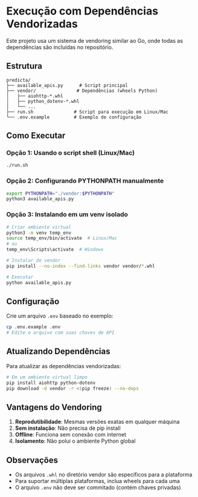 # Execução com Dependências Vendorizadas

Este projeto usa um sistema de vendoring similar ao Go, onde todas as dependências são incluídas no repositório.

## Estrutura

```
predicta/
├── available_apis.py      # Script principal
├── vendor/               # Dependências (wheels Python)
│   ├── aiohttp-*.whl
│   ├── python_dotenv-*.whl
│   └── ...
├── run.sh               # Script para execução em Linux/Mac
└── .env.example         # Exemplo de configuração
```

## Como Executar

### Opção 1: Usando o script shell (Linux/Mac)
```bash
./run.sh
```

### Opção 2: Configurando PYTHONPATH manualmente
```bash
export PYTHONPATH="./vendor:$PYTHONPATH"
python3 available_apis.py
```

### Opção 3: Instalando em um venv isolado
```bash
# Criar ambiente virtual
python3 -m venv temp_env
source temp_env/bin/activate  # Linux/Mac
# ou
temp_env\Scripts\activate  # Windows

# Instalar do vendor
pip install --no-index --find-links vendor vendor/*.whl

# Executar
python available_apis.py
```

## Configuração

Crie um arquivo `.env` baseado no exemplo:
```bash
cp .env.example .env
# Edite o arquivo com suas chaves de API
```

## Atualizando Dependências

Para atualizar as dependências vendorizadas:

```bash
# Em um ambiente virtual limpo
pip install aiohttp python-dotenv
pip download -d vendor -r <(pip freeze) --no-deps
```

## Vantagens do Vendoring

1. **Reprodutibilidade**: Mesmas versões exatas em qualquer máquina
2. **Sem instalação**: Não precisa de pip install
3. **Offline**: Funciona sem conexão com internet
4. **Isolamento**: Não polui o ambiente Python global

## Observações

- Os arquivos `.whl` no diretório vendor são específicos para a plataforma
- Para suportar múltiplas plataformas, inclua wheels para cada uma
- O arquivo `.env` não deve ser commitado (contém chaves privadas)